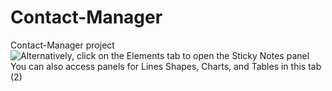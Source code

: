 # Contact-Manager
Contact-Manager project
![Alternatively, click on the Elements tab to open the Sticky Notes panel  You can also access panels for Lines   Shapes, Charts, and Tables in this tab  (2)](https://github.com/user-attachments/assets/547fa774-7fd4-4e6a-be79-7239c1dfedde)
